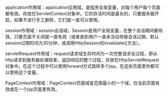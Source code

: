 application作用域：application应用域，是程序全局变量，对每个用户每个页面都有效。存放在ServletContext对象中。它的存活时间是最长的，只要服务器开启，如果不进行手工删除，它们就一直可以使用。

session作用域：session会话域，Session是用户全局变量，在整个会话期间都有效。只要页面不关闭就一直有效（或者直到用户一直未活动导致会话过期，默认session过期时间为30分钟，或调用HttpSession的invalidate()方法）。

servletRequest作用域：request请求域生存时间为一次完整请求全过程，即从http请求到服务器处理结束，返回响应的整个过程，存放在HttpServletRequest对象中。在这个过程中可以使用forward方式跳转多个jsp。在这些页面里你都可以使用这个变量。

PageContext作用域：PageContext页面域是范围最小的一个域，仅当前页面有效或在一个jsp页面里有效。

 